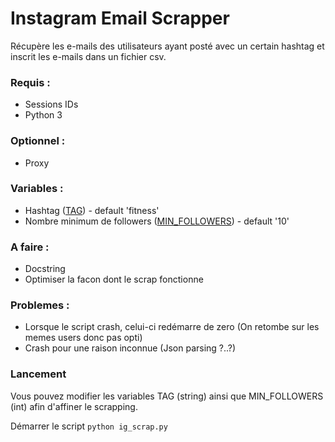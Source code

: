 # Instagram Email Scrapper
Récupère les e-mails des utilisateurs ayant posté avec un certain hashtag et inscrit les e-mails dans un fichier csv.

### Requis :
- Sessions IDs 
- Python 3

### Optionnel :

- Proxy

### Variables :
- Hashtag ([TAG](https://github.com/SammuelJ/IG_Email_scrapper/blob/master/ig_scrap.py#L15)) - default 'fitness'
- Nombre minimum de followers ([MIN_FOLLOWERS](https://github.com/SammuelJ/IG_Email_scrapper/blob/master/ig_scrap.py#L16)) - default '10'

### A faire :
- Docstring
- Optimiser la facon dont le scrap fonctionne

### Problemes :
- Lorsque le script crash, celui-ci redémarre de zero (On retombe sur les memes users donc pas opti)
- Crash pour une raison inconnue (Json parsing ?..?)

### Lancement

Vous pouvez modifier les variables TAG (string) ainsi que MIN_FOLLOWERS (int) afin d'affiner le scrapping.

Démarrer le script
``` python ig_scrap.py ```
